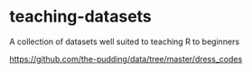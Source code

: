 # teaching-datasets
A collection of datasets well suited to teaching R to beginners

https://github.com/the-pudding/data/tree/master/dress_codes
